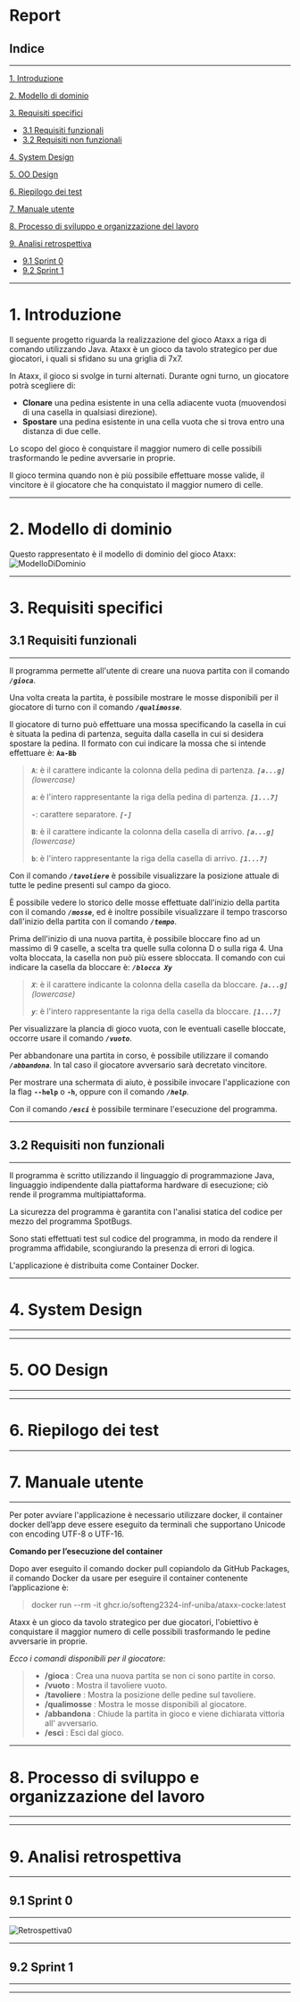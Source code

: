 # Report
## Indice

---
[1. Introduzione](#1-introduzione)

[2. Modello di dominio](#2-modello-di-dominio)

[3. Requisiti specifici](#3-requisiti-specifici)


- [3.1 Requisiti funzionali](#31-requisiti-funzionali)
- [3.2 Requisiti non funzionali](#32-requisiti-non-funzionali)

[4. System Design](#4-system-design)

[5. OO Design](#5-oo-design)

[6. Riepilogo dei test](#6-riepilogo-dei-test)

[7. Manuale utente](#7-manuale-utente)

[8. Processo di sviluppo e organizzazione del lavoro](#8-processo-di-sviluppo-e-organizzazione-del-lavoro)

[9. Analisi retrospettiva](#9-analisi-retrospettiva)

- [9.1 Sprint 0](#91-sprint-0)
- [9.2 Sprint 1](#92-sprint-1)
---

# **1. Introduzione**

Il seguente progetto riguarda la realizzazione del gioco Ataxx a riga di comando utilizzando Java. 
Ataxx è un gioco da tavolo strategico per due giocatori, i quali si sfidano su una griglia di 7x7.

In Ataxx, il gioco si svolge in turni alternati. Durante ogni turno, un giocatore potrà scegliere di:
- **Clonare** una pedina esistente in una cella adiacente vuota (muovendosi di una casella in qualsiasi direzione).
- **Spostare** una pedina esistente in una cella vuota che si trova entro una distanza di due celle.

Lo scopo del gioco è conquistare il maggior numero di celle possibili trasformando le pedine avversarie in proprie.

Il gioco termina quando non è più possibile effettuare mosse valide, il vincitore è il giocatore che ha conquistato il maggior numero di celle.

---

# **2. Modello di dominio**

Questo rappresentato è il modello di dominio del gioco Ataxx:
![ModelloDiDominio](./img/Report/ModelloDiDominio.png)

---

# **3. Requisiti specifici**
## 3.1 Requisiti funzionali

---

Il programma permette all'utente di creare una nuova partita con il comando ***`/gioca`***.

Una volta creata la partita, è possibile mostrare le mosse disponibili per il giocatore di turno con il comando ***`/qualimosse`***.

Il giocatore di turno può effettuare una mossa specificando la casella in cui è situata la pedina di partenza, seguita dalla casella in cui si desidera spostare la pedina.
Il formato con cui indicare la mossa che si intende effettuare è:
**`Aa-Bb`**

>**`A`**: è il carattere indicante la colonna della pedina di partenza. ***`[a...g]`**(lowercase)*
>
>**`a`**: è l'intero rappresentante la riga della pedina di partenza. ***`[1...7]`***
>
>**`-`**: carattere separatore. ***`[-]`***
>
>**`B`**: è il carattere indicante la colonna della casella di arrivo. ***`[a...g]`**(lowercase)*
>
>**`b`**: è l'intero rappresentante la riga della casella di arrivo. ***`[1...7]`***

Con il comando ***`/tavoliere`*** è possibile visualizzare la posizione attuale di tutte le pedine presenti sul campo da gioco.

È possibile vedere lo storico delle mosse effettuate dall'inizio della partita con il comando ***`/mosse`***, ed è inoltre possibile visualizzare il tempo trascorso dall'inizio della partita con il comando ***`/tempo`***.

Prima dell'inizio di una nuova partita, è possibile bloccare fino ad un massimo di 9 caselle, a scelta tra quelle sulla colonna D o sulla riga 4.
Una volta bloccata, la casella non può più essere sbloccata.
Il comando con cui indicare la casella da bloccare è:
***`/blocca Xy`***

>***`X`***: è il carattere indicante la colonna della casella da bloccare. ***`[a...g]`**(lowercase)*
>
>***`y`***: è l'intero rappresentante la riga della casella da bloccare. ***`[1...7]`***

Per visualizzare la plancia di gioco vuota, con le eventuali caselle bloccate, occorre usare il comando ***`/vuoto`***.

Per abbandonare una partita in corso, è possibile utilizzare il comando ***`/abbandona`***. In tal caso il giocatore avversario sarà decretato vincitore.

Per mostrare una schermata di aiuto, è possibile invocare l'applicazione con la flag **`--help`** o **`-h`**, oppure con il comando ***`/help`***.

Con il comando ***`/esci`*** è possibile terminare l'esecuzione del programma.

---

## 3.2 Requisiti non funzionali

---

Il programma è scritto utilizzando il linguaggio di programmazione Java, linguaggio indipendente dalla piattaforma hardware di esecuzione; ciò rende il programma multipiattaforma.

La sicurezza del programma è garantita con l'analisi statica del codice per mezzo del programma SpotBugs.

Sono stati effettuati test sul codice del programma, in modo da rendere il programma affidabile, scongiurando la presenza di errori di logica.

L'applicazione è distribuita come Container Docker.

---

# **4. System Design**

---


---

# **5. OO Design**

---

---

# **6. Riepilogo dei test**

---


# **7. Manuale utente**

---

Per poter avviare l'applicazione è necessario utilizzare docker,
il container docker dell’app deve essere eseguito da terminali che supportano Unicode con encoding UTF-8 o UTF-16.

**Comando per l’esecuzione del container**

Dopo aver eseguito il comando docker pull copiandolo da GitHub Packages, il comando Docker da usare per eseguire il container contenente l’applicazione è:
> docker run --rm -it ghcr.io/softeng2324-inf-uniba/ataxx-cocke:latest


Ataxx è un gioco da tavolo strategico per due giocatori, l'obiettivo è conquistare il maggior numero di celle possibili trasformando le pedine avversarie in proprie.

_Ecco i comandi disponibili per il giocatore:_
> - **/gioca** : Crea una nuova partita se non ci sono partite in corso.
> - **/vuoto** : Mostra il tavoliere vuoto.
> - **/tavoliere** : Mostra la posizione delle pedine sul tavoliere.
> - **/qualimosse** : Mostra le mosse disponibili al giocatore.
> - **/abbandona** : Chiude la partita in gioco e viene dichiarata vittoria all' avversario.
> - **/esci** : Esci dal gioco.


---

# **8. Processo di sviluppo e organizzazione del lavoro**

---

---

# **9. Analisi retrospettiva**

---

## 9.1 Sprint 0

---
![Retrospettiva0](./img/Report/Retrospettiva0.jpg)

---

## 9.2 Sprint 1

---


---